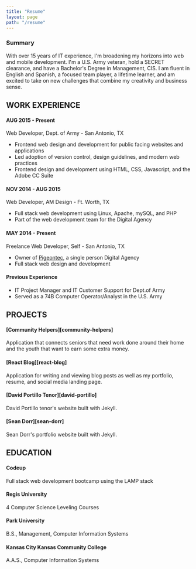 ```yaml
---
title: "Resume"
layout: page
path: "/resume"
---
```

<div class="summary-box">
    <h3 class="summary-h3 text-center">Summary</h3>
    <p class="summary-p">
        With over 15 years of IT experience, I'm broadening my horizons into web and mobile development. I'm a U.S. Army veteran, hold a SECRET clearance, and have a Bachelor's Degree in Management, CIS. I am fluent in English and Spanish, a focused team player, a lifetime learner, and am excited to take on new challenges that combine my creativity and business sense.
    </p>
</div>


<h2 class="section-h2">WORK EXPERIENCE</h2>

#### AUG 2015 - Present

Web Developer, Dept. of Army - San Antonio, TX

* Frontend web design and development for public facing websites and applications
* Led adoption of version control, design guidelines, and modern web practices
* Frontend design and development using HTML, CSS, Javascript, and the Adobe CC Suite


#### NOV 2014 - AUG 2015

Web Developer, AM Design - Ft. Worth, TX

* Full stack web development using Linux, Apache, mySQL, and PHP
* Part of the web development team for the Digital Agency

#### MAY 2014 - Present

Freelance Web Developer, Self - San Antonio, TX

* Owner of [Pigeontec][pigeontec], a single person Digital Agency
* Full stack web design and development

#### Previous Experience

* IT Project Manager and IT Customer Support for Dept.of Army
* Served as a 74B Computer Operator/Analyst in the U.S. Army

<h2 class="section-h2">PROJECTS</h2>

<h4 class="projects-h4">[Community Helpers][community-helpers]</h4>

<p class="project-p">
    Application that connects seniors that need work done around their home and the youth that want to earn some extra money.
</p>
<h4 class="projects-h4">[React Blog][react-blog]</h4>
<p class="project-p">
    Application for writing and viewing blog posts as well as my portfolio, resume, and social media landing page.
</p>
<h4 class="projects-h4">[David Portillo Tenor][david-portillo]</h4>
<p class="project-p">
    David Portillo tenor's website built with Jekyll.
</p>
<h4 class="projects-h4">[Sean Dorr][sean-dorr]</h4>
<p class="project-p">
    Sean Dorr's portfolio website built with Jekyll.
</p>

<h2 class="section-h2">EDUCATION</h2>

#### Codeup

Full stack web development bootcamp using the LAMP stack

#### Regis University

4 Computer Science Leveling Courses

#### Park University

B.S., Management, Computer Information Systems

#### Kansas City Kansas Community College

A.A.S., Computer Information Systems


[pigeontec]: http://pigeontec.com
[community-helpers]: http://community-helpers.com/
[react-blog]: http://frankpigeon.com
[david-portillo]: http://davidportillotenor.com/
[sean-dorr]: http://seandorr.com/